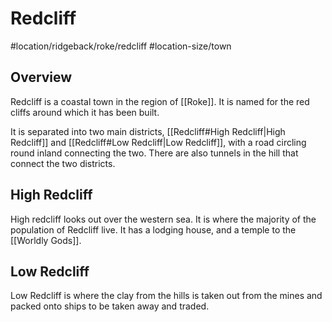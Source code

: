 # Redcliff
#location/ridgeback/roke/redcliff #location-size/town

## Overview
Redcliff is a coastal town in the region of [[Roke]]. It is named for the red cliffs around which it has been built.

It is separated into two main districts, [[Redcliff#High Redcliff|High Redcliff]] and [[Redcliff#Low Redcliff|Low Redcliff]], with a road circling round inland connecting the two.
There are also tunnels in the hill that connect the two districts.

## High Redcliff
High redcliff looks out over the western sea. It is where the majority of the population of Redcliff live. It has a lodging house, and a temple to the [[Worldly Gods]].

## Low Redcliff
Low Redcliff is where the clay from the hills is taken out from the mines and packed onto ships to be taken away and traded.